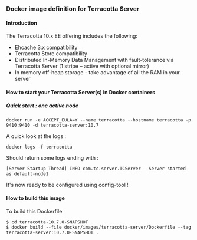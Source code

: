 ### Docker image definition for Terracotta Server

#### Introduction

The Terracotta 10.x EE offering includes the following:

 *  Ehcache 3.x compatibility
 *  Terracotta Store compatibility
 *  Distributed In-Memory Data Management with fault-tolerance via Terracotta Server (1 stripe – active with optional mirror)
 *  In memory off-heap storage - take advantage of all the RAM in your server


#### How to start your Terracotta Server(s) in Docker containers

##### Quick start : one active node

    docker run -e ACCEPT_EULA=Y --name terracotta --hostname terracotta -p 9410:9410 -d terracotta-server:10.7

A quick look at the logs :

    docker logs -f terracotta

Should return some logs ending with :

    [Server Startup Thread] INFO com.tc.server.TCServer - Server started as default-node1

It's now ready to be configured using config-tool !

#### How to build this image

To build this Dockerfile

    $ cd terracotta-10.7.0-SNAPSHOT
    $ docker build --file docker/images/terracotta-server/Dockerfile --tag terracotta-server:10.7.0-SNAPSHOT .
